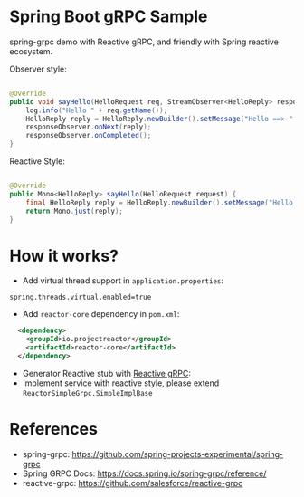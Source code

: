 Spring Boot gRPC Sample
===========================

spring-grpc demo with Reactive gRPC, and friendly with Spring reactive ecosystem.

Observer style:

```java

@Override
public void sayHello(HelloRequest req, StreamObserver<HelloReply> responseObserver) {
    log.info("Hello " + req.getName());
    HelloReply reply = HelloReply.newBuilder().setMessage("Hello ==> " + req.getName()).build();
    responseObserver.onNext(reply);
    responseObserver.onCompleted();
}
```

Reactive Style:

```java

@Override
public Mono<HelloReply> sayHello(HelloRequest request) {
    final HelloReply reply = HelloReply.newBuilder().setMessage("Hello " + request.getName()).build();
    return Mono.just(reply);
}
```

# How it works?

- Add virtual thread support in `application.properties`:

```properties
spring.threads.virtual.enabled=true
```

- Add `reactor-core` dependency in `pom.xml`:

```xml
  <dependency>
    <groupId>io.projectreactor</groupId>
    <artifactId>reactor-core</artifactId>
  </dependency>
```

- Generator Reactive stub with [Reactive gRPC](https://github.com/salesforce/reactive-grpc):
- Implement service with reactive style, please extend `ReactorSimpleGrpc.SimpleImplBase`

# References

* spring-grpc: https://github.com/spring-projects-experimental/spring-grpc
* Spring GRPC Docs: https://docs.spring.io/spring-grpc/reference/
* reactive-grpc: https://github.com/salesforce/reactive-grpc